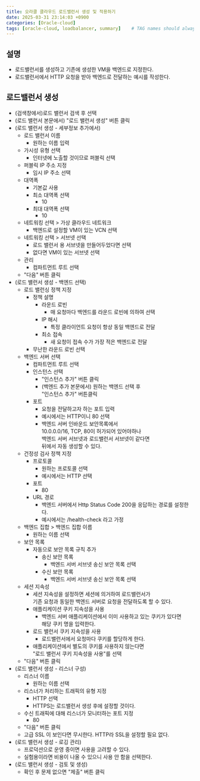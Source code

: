 ```yaml
---
title: 오라클 클라우드 로드밸런서 생성 및 적용하기
date: 2025-03-31 23:14:03 +0900
categories: [Oracle-cloud]
tags: [oracle-cloud, loadbalancer, summary]    # TAG names should always be lowercase
---
```


## 설명
- 로드밸런서를 생성하고 기존에 생성한 VM을 백엔드로 지정한다.  
- 로드밸런서에서 HTTP 요청을 받아 백엔드로 전달하는 예시를 작성한다.  

## 로드밸런서 생성
- (검색창에서)로드 밸런서 검색 후 선택  
- (로드 밸런서 본문에서) "로드 밸런서 생성" 버튼 클릭  
- (로드 밸런서 생성 - 세부정보 추가에서)  
    - 로드 밸런서 이름  
        - 원하는 이름 입력  
    - 가시성 유형 선택  
        - 인터넷에 노출할 것이므로 퍼블릭 선택  
    - 퍼블릭 IP 주소 지정  
        - 임시 IP 주소 선택  
    - 대역폭  
        - 기본값 사용  
        - 최소 대역폭 선택  
            - 10  
        - 최대 대역폭 선택  
            - 10  
    - 네트워킹 선택 > 가상 클라우드 네트워크  
        - 백엔드로 설정할 VM이 있는 VCN 선택  
    - 네트워킹 선택 > 서브넷 선택  
        - 로드 밸런서 용 서브넷을 만들어두었다면 선택  
        - 없다면 VM이 있는 서브넷 선택  
    - 관리  
        - 컴파트먼트 루트 선택  
    - "다음" 버튼 클릭  
- (로드 밸런서 생성 - 백엔드 선택)  
    - 로드 밸런싱 정책 지정  
        - 정책 설명  
            - 라운드 로빈  
                - 매 요청마다 백엔드를 라운드 로빈에 의하여 선택  
            - IP 해시  
                - 특정 클라이언트 요청이 항상 동일 백엔드로 전달  
            - 최소 접속  
                - 새 요청이 접속 수가 가장 적은 백엔드로 전달  
        - 무난한 라운드 로빈 선택  
    - 백엔드 서버 선택  
        - 컴파트먼트 루트 선택  
        - 인스턴스 선택  
            - "인스턴스 추가" 버튼 클릭  
            - (백엔드 추가 본문에서) 원하는 백엔드 선택 후   
              "인스턴스 추가" 버튼클릭  
        - 포트  
            - 요청을 전달하고자 하는 포트 입력  
            - 예시에서는 HTTP이니 80 선택  
            - 백엔드 서버 인바운드 보안목록에서   
              10.0.0.0/16, TCP, 80이 허가되어 있어야하나  
              백엔드 서버 서브넷과 로드밸런서 서브넷이 같다면   
              뒤에서 자동 생성할 수 있다.  
    - 건정성 검사 정책 지정  
        - 프로토콜  
            - 원하는 프로토콜 선택  
            - 예시에서는 HTTP 선택  
        - 포트  
            - 80  
        - URL 경로  
            - 백엔드 서버에서 Http Status Code 200을 응답하는 경로를 설정한다.  
            - 예시에서는 /health-check 라고 가정  
    - 백엔드 집합 > 백엔드 집합 이름  
        - 원하는 이름 선택  
    - 보안 목록  
        - 자동으로 보안 목록 규칙 추가  
            - 송신 보안 목록  
                - 백엔드 서버 서브넷 송신 보안 목록 선택  
            - 수신 보안 목록  
                - 백엔드 서버 서브넷 송신 보안 목록 선택  
    - 세션 지속성  
        - 세션 지속성을 설정하면 세션에 의거하여 로드밸런서가  
          기존 요청과 동일한 백엔드 서버로 요청을 전달하도록 할 수 있다.  
        - 애플리케이션 쿠키 지속성을 사용  
            - 백엔드 서버 애플리케이션에서 이미 사용하고 있는 쿠키가 있다면  
              해당 쿠키 명을 입력한다.  
        - 로드 밸런서 쿠키 지속성을 사용  
            - 로드밸런서에서 요청마다 쿠키를 할당하게 한다.  
        - 애플리케이션에서 별도의 쿠키를 사용하지 않는다면   
          "로드 밸런서 쿠키 지속성을 사용"를 선택  
    - "다음" 버튼 클릭  
- (로드 밸런서 생성 - 리스너 구성)  
    - 리스너 이름  
        - 원하는 이름 선택  
    - 리스너가 처리하는 트래픽의 유형 지정  
        - HTTP 선택  
        - HTTPS는 로드밸런서 생성 후에 설정할 것이다.  
    - 수신 트래픽에 대해 리스너가 모니터하는 포트 지정  
        - 80  
    - "다음" 버튼 클릭  
    - 고급 SSL 이 보인다면 무시한다. HTTP라 SSL을 설정할 필요 없다.  
- (로드 밸런서 생성 - 로깅 관리)  
    - 프로덕션으로 운영 중이면 사용을 고려할 수 있다.  
    - 실험용이라면 비용이 나올 수 있으니 사용 안 함을 선택한다.  
- (로드 밸런서 생성 - 검토 및 생성)  
    - 확인 후 문제 없으면 "제출" 버튼 클릭  
